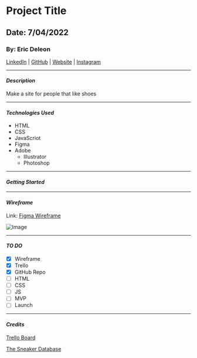 # Project Title

## Date: 7/04/2022

### By: Eric Deleon

[LinkedIn](https://www.linkedin.com/in/eric-deleon-77a99134/) | [GitHub](https://github.com/132E) | [Website](https://132design.com/) | [Instagram](https://www.instagram.com/132design_/?hl=en)

---

#### **_Description_**

Make a site for people that like shoes

---

#### **_Technologies Used_**

- HTML
- CSS
- JavaScriot
- Figma
- Adobe
  - Illustrator
  - Photoshop

---

#### **_Getting Started_**

---

#### **_Wireframe_**

Link: [Figma Wireframe](https://www.figma.com/file/lRO4stZxSPzF7AM9daL66e/Sneaker-Seeker-wireframe?node-id=0%3A1)

![Image](https://i.imgur.com/iQaV0oB.png)

---

#### **_TO DO_**

- [x] Wireframe
- [x] Trello
- [x] GitHub Repo
- [ ] HTML
- [ ] CSS
- [ ] JS
- [ ] MVP
- [ ] Launch

---

#### **_Credits_**

[Trello Board](https://trello.com/b/UkAEGCos/sneaker-seeker)

[The Sneaker Database](https://thesneakerdatabase.com/api) 
